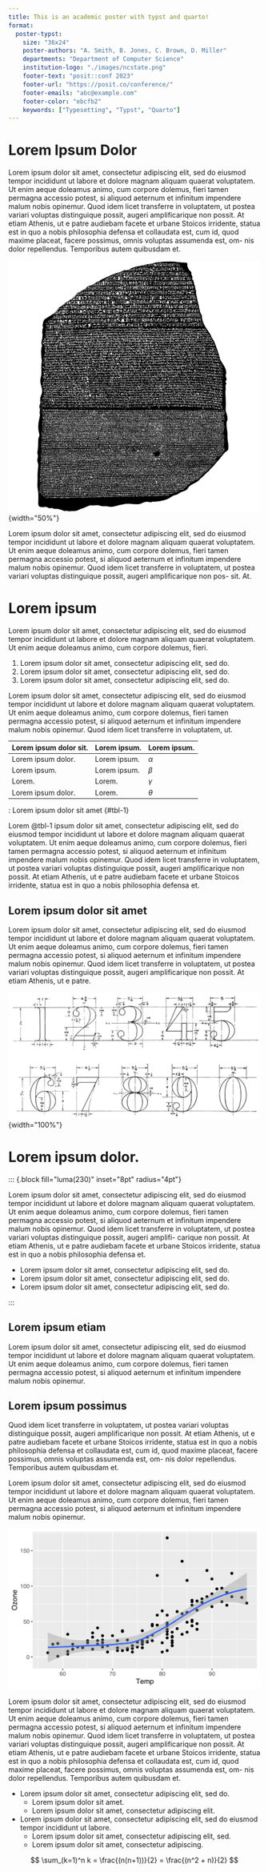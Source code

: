 ```yaml
---
title: This is an academic poster with typst and quarto!
format:
  poster-typst: 
    size: "36x24"
    poster-authors: "A. Smith, B. Jones, C. Brown, D. Miller"
    departments: "Department of Computer Science"
    institution-logo: "./images/ncstate.png"
    footer-text: "posit::conf 2023"
    footer-url: "https://posit.co/conference/"
    footer-emails: "abc@example.com"
    footer-color: "ebcfb2"
    keywords: ["Typesetting", "Typst", "Quarto"]
---
```


# Lorem Ipsum Dolor

Lorem ipsum dolor sit amet, consectetur adipiscing elit, sed do eiusmod tempor incididunt ut labore et dolore magnam aliquam quaerat voluptatem. Ut enim aeque doleamus animo, cum corpore dolemus, fieri tamen permagna accessio potest, si aliquod aeternum et infinitum impendere malum nobis opinemur. Quod idem licet transferre in voluptatem, ut postea variari voluptas distinguique possit, augeri amplificarique non possit. At etiam Athenis, ut e patre audiebam facete et urbane Stoicos irridente, statua est in quo a nobis philosophia defensa et collaudata est, cum id, quod maxime placeat, facere possimus, omnis voluptas assumenda est, om- nis dolor repellendus. Temporibus autem quibusdam et.

![Lorem ipsum dolor sit amet, consectetur adipiscing elit, sed do.](./images/Rosetta_stone.png){width="50%"}

Lorem ipsum dolor sit amet, consectetur adipiscing elit, sed do eiusmod tempor incididunt ut labore et dolore magnam aliquam quaerat voluptatem. Ut enim aeque doleamus animo, cum corpore dolemus, fieri tamen permagna accessio potest, si aliquod aeternum et infinitum impendere malum nobis opinemur. Quod idem licet transferre in voluptatem, ut postea variari voluptas distinguique possit, augeri amplificarique non pos- sit. At.

# Lorem ipsum

Lorem ipsum dolor sit amet, consectetur adipiscing elit, sed do eiusmod tempor incididunt ut labore et dolore magnam aliquam quaerat voluptatem. Ut enim aeque doleamus animo, cum corpore dolemus, fieri.

1. Lorem ipsum dolor sit amet, consectetur adipiscing elit, sed do.
1. Lorem ipsum dolor sit amet, consectetur adipiscing elit, sed do.
1. Lorem ipsum dolor sit amet, consectetur adipiscing elit, sed do.

Lorem ipsum dolor sit amet, consectetur adipiscing elit, sed do eiusmod tempor incididunt ut labore et dolore magnam aliquam quaerat voluptatem. Ut enim aeque doleamus animo, cum corpore dolemus, fieri tamen permagna accessio potest, si aliquod aeternum et infinitum impendere malum nobis opinemur. Quod idem licet transferre in voluptatem, ut.

| Lorem ipsum dolor sit. | Lorem ipsum. | Lorem ipsum. |
|------------------------|--------------|--------------|
| Lorem ipsum dolor.     | Lorem ipsum. | $\alpha$     |
| Lorem ipsum.           | Lorem ipsum. | $\beta$      |
| Lorem.                 | Lorem.       | $\gamma$     |
| Lorem ipsum dolor.     | Lorem.       | $\theta$     |

: Lorem ipsum dolor sit amet {#tbl-1}

Lorem @tbl-1 ipsum dolor sit amet, consectetur adipiscing elit, sed do eiusmod tempor incididunt ut labore et dolore magnam aliquam quaerat voluptatem. Ut enim aeque doleamus animo, cum corpore dolemus, fieri tamen permagna accessio potest, si aliquod aeternum et infinitum impendere malum nobis opinemur. Quod idem licet transferre in voluptatem, ut postea variari voluptas distinguique possit, augeri amplificarique non possit. At etiam Athenis, ut e patre audiebam facete et urbane Stoicos irridente, statua est in quo a nobis philosophia defensa et.

## Lorem ipsum dolor sit amet

Lorem ipsum dolor sit amet, consectetur adipiscing elit, sed do eiusmod tempor incididunt ut labore et dolore magnam aliquam quaerat voluptatem. Ut enim aeque doleamus animo, cum corpore dolemus, fieri tamen permagna accessio potest, si aliquod aeternum et infinitum impendere malum nobis opinemur. Quod idem licet transferre in voluptatem, ut postea variari voluptas distinguique possit, augeri amplificarique non possit. At etiam Athenis, ut e patre.

![Lorem ipsum dolor sit amet, consectetur adipiscing elit, sed do.](./images/Standard_lettering.png){width="100%"}

# Lorem ipsum dolor.

::: {.block fill="luma(230)" inset="8pt" radius="4pt"}

Lorem ipsum dolor sit amet, consectetur adipiscing elit, sed do eiusmod tempor incididunt ut labore et dolore magnam aliquam quaerat voluptatem. Ut enim aeque doleamus animo, cum corpore dolemus, fieri tamen permagna accessio potest, si aliquod aeternum et infinitum impendere malum nobis opinemur. Quod idem licet transferre in voluptatem, ut postea variari voluptas distinguique possit, augeri amplifi- carique non possit. At etiam Athenis, ut e patre audiebam facete et urbane Stoicos irridente, statua est in quo a nobis philosophia defensa et.

- Lorem ipsum dolor sit amet, consectetur adipiscing elit, sed do.
- Lorem ipsum dolor sit amet, consectetur adipiscing elit, sed do.
- Lorem ipsum dolor sit amet, consectetur adipiscing elit, sed do.

:::

## Lorem ipsum etiam

Lorem ipsum dolor sit amet, consectetur adipiscing elit, sed do eiusmod tempor incididunt ut labore et dolore magnam aliquam quaerat voluptatem. Ut enim aeque doleamus animo, cum corpore dolemus, fieri tamen permagna accessio potest, si aliquod aeternum et infinitum impendere malum nobis opinemur. 

## Lorem ipsum possimus

Quod idem licet transferre in voluptatem, ut postea variari voluptas distinguique possit, augeri amplificarique non possit. At etiam Athenis, ut e patre audiebam facete et urbane Stoicos irridente, statua est in quo a nobis philosophia defensa et collaudata est, cum id, quod maxime placeat, facere possimus, omnis voluptas assumenda est, om- nis dolor repellendus. Temporibus autem quibusdam et.

Lorem ipsum dolor sit amet, consectetur adipiscing elit, sed do eiusmod tempor incididunt ut labore et dolore magnam aliquam quaerat voluptatem. Ut enim aeque doleamus animo, cum corpore dolemus, fieri tamen permagna accessio potest, si aliquod aeternum et infinitum impendere malum nobis opinemur. 

![Temperature and ozone level](images/fig-airquality-1.svg)

Lorem ipsum dolor sit amet, consectetur adipiscing elit, sed do eiusmod tempor incididunt ut labore et dolore magnam aliquam quaerat voluptatem. Ut enim aeque doleamus animo, cum corpore dolemus, fieri tamen permagna accessio potest, si aliquod aeternum et infinitum impendere malum nobis opinemur. Quod idem licet transferre in voluptatem, ut postea variari voluptas distinguique possit, augeri amplificarique non possit. At etiam Athenis, ut e patre audiebam facete et urbane Stoicos irridente, statua est in quo a nobis philosophia defensa et collaudata est, cum id, quod maxime placeat, facere possimus, omnis voluptas assumenda est, om- nis dolor repellendus. Temporibus autem quibusdam et.

- Lorem ipsum dolor sit amet, consectetur adipiscing elit, sed do.
  - Lorem ipsum dolor sit amet.
  -  Lorem ipsum dolor sit amet, consectetur adipiscing elit.
- Lorem ipsum dolor sit amet, consectetur adipiscing elit, sed do eiusmod tempor incididunt ut labore.
  - Lorem ipsum dolor sit amet, consectetur adipiscing elit, sed. 
  - Lorem ipsum dolor sit amet, consectetur adipiscing.

$$
\sum_(k=1)^n k = \frac{(n(n+1))}{2} = \frac{(n^2 + n)}{2}
$$